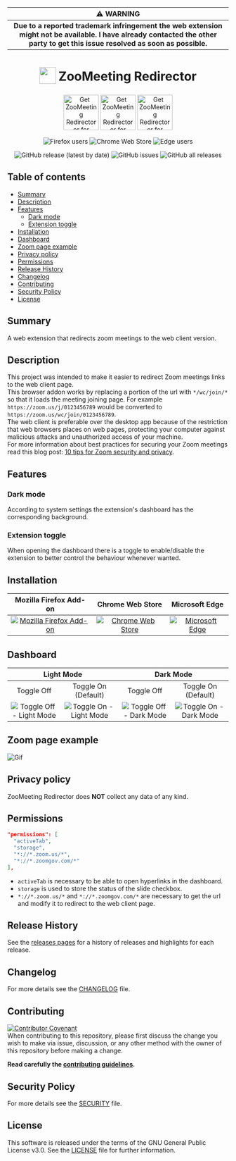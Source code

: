 | **:warning: WARNING** |
|:---------------------------:|
| **Due to a reported trademark infringement the web extension might not be available. I have already contacted the other party to get this issue resolved as soon as possible.** |

<h1 align="center">
  <sub>
    <img  src="https://raw.githubusercontent.com/EdoardoTosin/ZooMeeting-Redirector/main/src/icons/256x256.png" height="38" width="38">
  </sub>
  ZooMeeting Redirector
</h1>

<p align="center">
  <a href="https://addons.mozilla.org/firefox/addon/zoom-web-client-redirector">
    <img src="https://blog.mozilla.org/addons/files/2020/04/get-the-addon-fx-apr-2020.svg" alt="Get ZooMeeting Redirectoror for Firefox" height=80px></a>
  <a href="https://chrome.google.com/webstore/detail/zoom-web-client-redirecto/ommndciompclncigoffdnipifnfnaclj">
    <img src="https://storage.googleapis.com/chrome-gcs-uploader.appspot.com/image/WlD8wC6g8khYWPJUsQceQkhXSlv1/HRs9MPufa1J1h5glNhut.png" alt="Get ZooMeeting Redirectoror for Chromium" height=80px></a>
  <a href="https://microsoftedge.microsoft.com/addons/detail/kfpmepjfaolgcgabdmbpkfnicejbiggn">
    <img src="https://developer.microsoft.com/en-us/microsoft-store/badges/images/English_get-it-from-MS.png" alt="Get ZooMeeting Redirectoror for Microsoft Edge" height=80px></a>
</p>

<p align="center">
  <img alt="Firefox users" src="https://img.shields.io/amo/users/zoom-web-client-redirector?label=Firefox%20Users&style=for-the-badge&logo=firefox"/>
  <img alt="Chrome Web Store" src="https://img.shields.io/chrome-web-store/users/ommndciompclncigoffdnipifnfnaclj?color=007ec6&label=Chrome%20Users&logo=google-chrome&style=for-the-badge">
  <img alt="Edge users" src="https://img.shields.io/badge/dynamic/json?label=Edge%20Users&style=for-the-badge&logo=microsoft-edge&query=activeInstallCount&url=https%3A%2F%2Fmicrosoftedge.microsoft.com%2Faddons%2Fgetproductdetailsbycrxid%2Fkfpmepjfaolgcgabdmbpkfnicejbiggn">
</p>
<p align="center">
  <img alt="GitHub release (latest by date)" src="https://img.shields.io/github/v/release/EdoardoTosin/ZooMeeting-Redirector?label=Latest%20Release&style=for-the-badge">
  <img alt="GitHub issues" src="https://img.shields.io/github/issues/edoardotosin/Zoom-Web-Client-Redirectoror?style=for-the-badge"/>
  <img alt="GitHub all releases" src="https://img.shields.io/github/downloads/edoardotosin/Zoom-Web-Client-Redirectoror/total?style=for-the-badge"/>
</p>

## Table of contents

* [Summary](#summary)
* [Description](#description)
* [Features](#features)
  * [Dark mode](#dark-mode)
  * [Extension toggle](#extension-toggle)
* [Installation](#installation)
* [Dashboard](#dashboard)
* [Zoom page example](#zoom-page-example)
* [Privacy policy](#privacy-policy)
* [Permissions](#permissions)
* [Release History](#release-history)
* [Changelog](#changelog)
* [Contributing](#contributing)
* [Security Policy](#security-policy)
* [License](#license)

## Summary

A web extension that redirects zoom meetings to the web client version.

## Description

This project was intended to make it easier to redirect Zoom meetings links to the web client page.  
This browser addon works by replacing a portion of the url with `*/wc/join/*` so that it loads the meeting joining page. For example `https://zoom.us/j/0123456789` would be converted to `https://zoom.us/wc/join/0123456789`.  
The web client is preferable over the desktop app because of the restriction that web browsers places on web pages, protecting your computer against malicious attacks and unauthorized access of your machine.  
For more information about best practices for securing your Zoom meetings read this blog post: [10 tips for Zoom security and privacy](https://www.kaspersky.com/blog/zoom-security-ten-tips/34729).

## Features

### Dark mode

According to system settings the extension's dashboard has the corresponding background.

### Extension toggle

When opening the dashboard there is a toggle to enable/disable the extension to better control the behaviour whenever wanted.

## Installation

<table>
    <thead align="center">
        <tr>
            <th>Mozilla Firefox Add-on</th>
            <th>Chrome Web Store</th>
            <th>Microsoft Edge</th>
        </tr>
    </thead>
    <tbody align="center">
        <tr>
          <td><a href="https://addons.mozilla.org/firefox/addon/zoom-web-client-redirector">
         <img alt="Mozilla Firefox Add-on" src="https://img.shields.io/amo/v/zoom-web-client-redirector?label=firefox&logo=Firefox&style=for-the-badge"></a></td>
          <td><a href="https://chrome.google.com/webstore/detail/zoom-web-client-redirecto/ommndciompclncigoffdnipifnfnaclj">
          <img alt="Chrome Web Store" src="https://img.shields.io/chrome-web-store/v/ommndciompclncigoffdnipifnfnaclj?label=chrome&logo=google-chrome&style=for-the-badge"></a></td>
          <td><a href="https://microsoftedge.microsoft.com/addons/detail/kfpmepjfaolgcgabdmbpkfnicejbiggn">
       <img alt="Microsoft Edge" src="https://img.shields.io/badge/dynamic/json?label=Edge%09%09&logo=microsoft-edge&style=for-the-badge&prefix=v&query=%24.version&url=https%3A%2F%2Fmicrosoftedge.microsoft.com%2Faddons%2Fgetproductdetailsbycrxid%2Fkfpmepjfaolgcgabdmbpkfnicejbiggn"></a></td>
        </tr>
    </tbody>
</table>

## Dashboard

<table>
    <thead align="center">
        <tr>
            <th colspan=2>Light Mode</th>
            <th colspan=2>Dark Mode</th>
        </tr>
    </thead>
    <tbody align="center">
        <tr>
            <td>Toggle Off</td>
            <td>Toggle On<br>(Default)</td>
            <td>Toggle Off</td>
            <td>Toggle On<br>(Default)</td>
        </tr>
        <tr>
          <td><img alt="Toggle Off - Light Mode" src="https://raw.githubusercontent.com/EdoardoTosin/ZooMeeting-Redirector/main/assets/dashboard/off-light.png"></td>
          <td><img alt="Toggle On - Light Mode" src="https://raw.githubusercontent.com/EdoardoTosin/ZooMeeting-Redirector/main/assets/dashboard/on-light.png"></td>
          <td><img alt="Toggle Off - Dark Mode" src="https://raw.githubusercontent.com/EdoardoTosin/ZooMeeting-Redirector/main/assets/dashboard/off-dark.png"></td>
          <td><img alt="Toggle On - Dark Mode" src="https://raw.githubusercontent.com/EdoardoTosin/ZooMeeting-Redirector/main/assets/dashboard/on-dark.png"></td>
        </tr>
    </tbody>
</table>

## Zoom page example

![Gif](https://raw.githubusercontent.com/EdoardoTosin/ZooMeeting-Redirector/main/assets/example/redirect_clip.gif)

## Privacy policy

ZooMeeting Redirector does **NOT** collect any data of any kind.

## Permissions

``` json
"permissions": [
  "activeTab",
  "storage",
  "*://*.zoom.us/*",
  "*://*.zoomgov.com/*"
],
```

- ``activeTab`` is necessary to be able to open hyperlinks in the dashboard.
- ``storage`` is used to store the status of the slide checkbox.  
- ``*://*.zoom.us/*`` and ``*://*.zoomgov.com/*`` are necessary to get the url and modify it to redirect to the web client page.

## Release History

See the [releases pages](https://github.com/EdoardoTosin/ZooMeeting-Redirector/releases) for a history of releases and highlights for each release.

## Changelog

For more details see the [CHANGELOG](https://github.com/EdoardoTosin/ZooMeeting-Redirector/tree/main/CHANGELOG.md) file.

## Contributing

[![Contributor Covenant](https://img.shields.io/badge/Contributor%20Covenant-2.0-4baaaa.svg?style=for-the-badge)](https://github.com/EdoardoTosin/ZooMeeting-Redirector/tree/main/CODE_OF_CONDUCT.md)  
When contributing to this repository, please first discuss the change you wish to make via issue, discussion, or any other method with the owner of this repository before making a change.

**Read carefully the [contributing guidelines](https://github.com/EdoardoTosin/ZooMeeting-Redirector/tree/main/CONTRIBUTING.md).**

## Security Policy

For more details see the [SECURITY](https://github.com/EdoardoTosin/ZooMeeting-Redirector/blob/main/SECURITY.md) file.

## License

This software is released under the terms of the GNU General Public License v3.0. See the [LICENSE](https://github.com/EdoardoTosin/ZooMeeting-Redirector/tree/main/LICENSE) file for further information.
